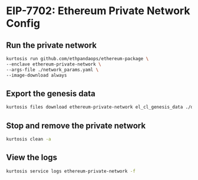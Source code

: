 
# EIP-7702: Ethereum Private Network Config

## Run the private network
```sh
kurtosis run github.com/ethpandaops/ethereum-package \
--enclave ethereum-private-network \
--args-file ./network_params.yaml \
--image-download always
```

## Export the genesis data
```sh
kurtosis files download ethereum-private-network el_cl_genesis_data ./data/network-config
```

## Stop and remove the private network
```sh
kurtosis clean -a
```

## View the logs
```sh
kurtosis service logs ethereum-private-network -f
```